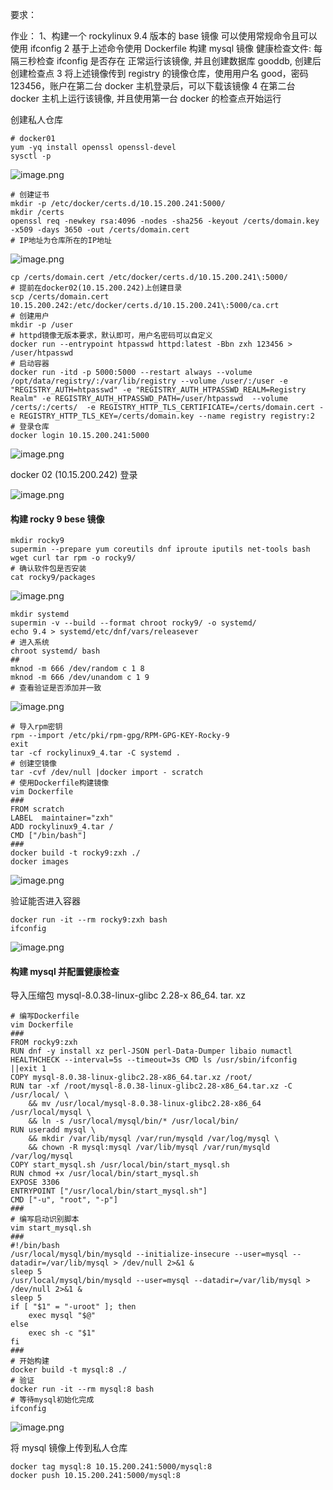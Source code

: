 要求：

作业：
1、构建一个 rockylinux 9.4 版本的 base 镜像
   可以使用常规命令且可以使用 ifconfig
2 基于上述命令使用 Dockerfile 构建 mysql 镜像
  健康检查文件: 每隔三秒检查 ifconfig 是否存在
  正常运行该镜像, 并且创建数据库 gooddb, 创建后创建检查点
3 将上述镜像传到 registry 的镜像仓库，使用用户名 good，密码 123456，账户在第二台 docker 主机登录后，可以下载该镜像
4 在第二台 docker 主机上运行该镜像, 并且使用第一台 docker 的检查点开始运行

创建私人仓库
```shell
# docker01
yum -yq install openssl openssl-devel
sysctl -p
```

![image.png](https://gitee.com/zhaojiedong/img/raw/master/20240819195327.png)

```shell
# 创建证书
mkdir -p /etc/docker/certs.d/10.15.200.241:5000/
mkdir /certs
openssl req -newkey rsa:4096 -nodes -sha256 -keyout /certs/domain.key -x509 -days 3650 -out /certs/domain.cert
# IP地址为仓库所在的IP地址
```
![image.png](https://gitee.com/zhaojiedong/img/raw/master/20240819195443.png)

```shell
cp /certs/domain.cert /etc/docker/certs.d/10.15.200.241\:5000/
# 提前在docker02(10.15.200.242)上创建目录
scp /certs/domain.cert 10.15.200.242:/etc/docker/certs.d/10.15.200.241\:5000/ca.crt
# 创建用户
mkdir -p /user
# httpd镜像无版本要求，默认即可，用户名密码可以自定义
docker run --entrypoint htpasswd httpd:latest -Bbn zxh 123456 > /user/htpasswd
# 启动容器
docker run -itd -p 5000:5000 --restart always --volume /opt/data/registry/:/var/lib/registry --volume /user/:/user -e "REGISTRY_AUTH=htpasswd" -e "REGISTRY_AUTH_HTPASSWD_REALM=Registry Realm" -e REGISTRY_AUTH_HTPASSWD_PATH=/user/htpasswd  --volume /certs/:/certs/  -e REGISTRY_HTTP_TLS_CERTIFICATE=/certs/domain.cert -e REGISTRY_HTTP_TLS_KEY=/certs/domain.key --name registry registry:2
# 登录仓库
docker login 10.15.200.241:5000
```
![image.png](https://gitee.com/zhaojiedong/img/raw/master/20240819195833.png)

docker 02 (10.15.200.242) 登录

![image.png](https://gitee.com/zhaojiedong/img/raw/master/20240819195947.png)

#### 构建 rocky 9 bese 镜像

```shell
mkdir rocky9
supermin --prepare yum coreutils dnf iproute iputils net-tools bash wget curl tar rpm -o rocky9/
# 确认软件包是否安装
cat rocky9/packages 
```

![image.png](https://gitee.com/zhaojiedong/img/raw/master/20240819200848.png)

```shell
mkdir systemd
supermin -v --build --format chroot rocky9/ -o systemd/
echo 9.4 > systemd/etc/dnf/vars/releasever
# 进入系统
chroot systemd/ bash
##
mknod -m 666 /dev/random c 1 8
mknod -m 666 /dev/unandom c 1 9
# 查看验证是否添加并一致
```

![image.png](https://gitee.com/zhaojiedong/img/raw/master/20240819201141.png)

```shell
# 导入rpm密钥
rpm --import /etc/pki/rpm-gpg/RPM-GPG-KEY-Rocky-9
exit
tar -cf rockylinux9_4.tar -C systemd .
# 创建空镜像
tar -cvf /dev/null |docker import - scratch
# 使用Dockerfile构建镜像
vim Dockerfile
### 
FROM scratch
LABEL  maintainer="zxh"
ADD rockylinux9_4.tar /
CMD ["/bin/bash"]
###
docker build -t rocky9:zxh ./
docker images
```

![image.png](https://gitee.com/zhaojiedong/img/raw/master/20240819202036.png)

验证能否进入容器

```shell
docker run -it --rm rocky9:zxh bash
ifconfig
```

![image.png](https://gitee.com/zhaojiedong/img/raw/master/20240819203811.png)

#### 构建 mysql 并配置健康检查

导入压缩包
mysql-8.0.38-linux-glibc 2.28-x 86_64. tar. xz

```shell
# 编写Dockerfile
vim Dockerfile
###
FROM rocky9:zxh
RUN dnf -y install xz perl-JSON perl-Data-Dumper libaio numactl
HEALTHCHECK --interval=5s --timeout=3s CMD ls /usr/sbin/ifconfig ||exit 1
COPY mysql-8.0.38-linux-glibc2.28-x86_64.tar.xz /root/
RUN tar -xf /root/mysql-8.0.38-linux-glibc2.28-x86_64.tar.xz -C /usr/local/ \
    && mv /usr/local/mysql-8.0.38-linux-glibc2.28-x86_64 /usr/local/mysql \
    && ln -s /usr/local/mysql/bin/* /usr/local/bin/
RUN useradd mysql \
    && mkdir /var/lib/mysql /var/run/mysqld /var/log/mysql \
    && chown -R mysql:mysql /var/lib/mysql /var/run/mysqld /var/log/mysql
COPY start_mysql.sh /usr/local/bin/start_mysql.sh
RUN chmod +x /usr/local/bin/start_mysql.sh
EXPOSE 3306
ENTRYPOINT ["/usr/local/bin/start_mysql.sh"]
CMD ["-u", "root", "-p"]
###
# 编写启动识别脚本
vim start_mysql.sh
###
#!/bin/bash
/usr/local/mysql/bin/mysqld --initialize-insecure --user=mysql --datadir=/var/lib/mysql > /dev/null 2>&1 &
sleep 5
/usr/local/mysql/bin/mysqld --user=mysql --datadir=/var/lib/mysql > /dev/null 2>&1 &
sleep 5
if [ "$1" = "-uroot" ]; then
    exec mysql "$@"
else
    exec sh -c "$1"
fi
###
# 开始构建
docker build -t mysql:8 ./
# 验证
docker run -it --rm mysql:8 bash
# 等待mysql初始化完成
ifconfig
```


![image.png](https://gitee.com/zhaojiedong/img/raw/master/20240819204348.png)

将 mysql 镜像上传到私人仓库

```shell
docker tag mysql:8 10.15.200.241:5000/mysql:8
docker push 10.15.200.241:5000/mysql:8 
```